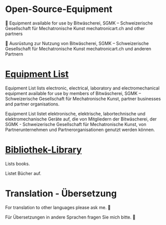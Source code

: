 # Open-Source-Equipment
🙂 Equipment available for use by Bitwäscherei, SGMK – Schweizerische Gesellschaft für Mechatronische Kunst mechatronicart.ch and other partners

🙂 Ausrüstung zur Nutzung von Bitwäscherei, SGMK – Schweizerische Gesellschaft für Mechatronische Kunst mechatronicart.ch und anderen Partnern

# [Equipment List](Equipment%20List)

Equipment List lists electronic, electrical, laboratory and electromechanical equipment available for use by members of Bitwäscherei, SGMK – Schweizerische Gesellschaft für Mechatronische Kunst, partner businesses and partner organisations.

Equipment List listet elektronische, elektrische, labortechnische und elektromechanische Geräte auf, die von Mitgliedern der Bitwäscherei, der SGMK - Schweizerische Gesellschaft für Mechatronische Kunst, von Partnerunternehmen und Partnerorganisationen genutzt werden können.

# [Bibliothek-Library](Bibliothek-Library)

Lists books.

Listet Bücher auf.

# Translation - Übersetzung

For translation to other languages please ask me. 🙂

Für Übersetzungen in andere Sprachen fragen Sie mich bitte. 🙂
